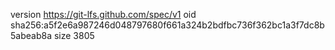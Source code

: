version https://git-lfs.github.com/spec/v1
oid sha256:a5f2e6a987246d048797680f661a324b2bdfbc736f362bc1a3f7dc8b5abeab8a
size 3805
